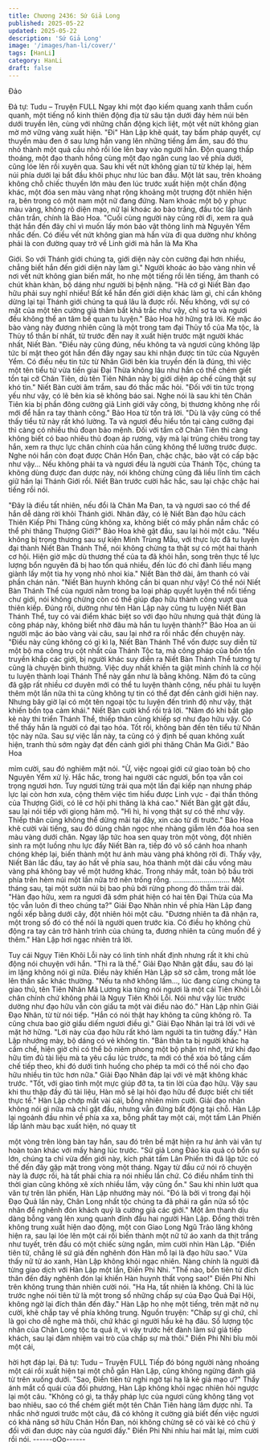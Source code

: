 ```yaml
---
title: Chương 2436: Sứ Giả Long
published: 2025-05-22
updated: 2025-05-22
description: 'Sứ Giả Long'
image: '/images/han-li/cover/'
tags: [HanLi]
category: HanLi
draft: false
---
```


Đảo

Đả tự: Tudu – Truyện FULL
Ngay khi một đạo kiếm quang xanh thẫm cuốn quanh, một tiếng
nổ kinh thiên động địa từ sâu tận dưới đáy hẻm núi bên dưới
truyền lên, cùng với những chấn động kịch liệt, một vết nứt không
gian mờ mờ vững vàng xuất hiện.
"Đi"
Hàn Lập khẽ quát, tay bấm pháp quyết, cự thuyền màu đen ở sau
lưng hắn vang lên những tiếng ầm ầm, sau đó thu nhỏ thành một
quả cầu nhỏ rồi lóe lên bay vào người hắn.
Độn quang thấp thoáng, một đạo thanh hồng cùng một đạo ngân
cung lao về phía dưới, cũng lóe lên rồi xuyên qua.
Sau khi vết nứt không gian từ từ khép lại, hẻm núi phía dưới lại
bắt đầu khôi phục như lúc ban đầu.
Một lát sau, trên khoảng không chỗ chiếc thuyền lớn màu đen lúc
trước xuất hiện một chấn động khác, một đóa sen màu vàng nhạt
rộng khoảng một trượng đột nhiên hiện ra, bên trong có một nam
một nữ đang đứng.
Nam khoác một bộ y phục màu vàng, không rõ diện mạo, nữ lại
khoác áo bào trắng, đầu tóc lấp lánh chân trần, chính là Bảo Hoa.
"Cuối cùng người này cũng rời đi, xem ra quả thật hắn đến đây
chỉ vì muốn lấy món bảo vật thông linh mà Nguyên Yểm nhắc
đến. Có điều vết nứt không gian mà hắn vừa đi qua dường như
không phải là con đường quay trở về Linh giới mà hẳn là Ma Kha

Giới. So với Thánh giới chúng ta, giới diện này còn cường đại
hơn nhiều, chẳng biết hắn đến giới diện này làm gì." Người khoác
áo bào vàng nhìn về nơi vết nứt không gian biến mất, ho nhẹ một
tiếng rồi lên tiếng, âm thanh có chút khàn khàn, bộ dáng như
người bị bệnh nặng.
"Hà cớ gì Niết Bàn đạo hữu phải suy nghĩ nhiều! Bất kể hắn đến
giới diện khác làm gì, chỉ cần không dừng lại tại Thánh giới chúng
ta quá lâu là được rồi. Nếu không, với sự có mặt của một tên
cường giả thâm bất khả trắc như vậy, chỉ sợ ta và ngươi đều
không thể an tâm bế quan tu luyện." Bảo Hoa hờ hững trả lời.
Kẻ mặc áo bào vàng này đương nhiên cũng là một trong tam đại
Thủy tổ của Ma tộc, là Thủy tổ thần bí nhất, từ trước đến nay ít
xuất hiện trước mặt người khác nhất, Niết Bàn.
"Điều này cũng đúng, nếu không ta và ngươi cũng không lập tức
bí mật theo gót hắn đến đây ngay sau khi nhận được tin tức của
Nguyên Yểm. Có điều nếu tin tức từ Nhân Giới bên kia truyền đến
là đúng, thì việc một tên tiểu tử vừa tiến giai Đại Thừa không lâu
như hắn có thể chém giết tồn tại cỡ Chân Tiên, dù tên Tiên Nhân
này bị giới diện áp chế cũng thật sự khó tin." Niết Bàn cười âm
trầm, sau đó thắc mắc hỏi.
"Đối với tin tức trọng yếu như vậy, có lẽ bên kia sẽ không báo sai.
Nghe nói là sau khi tên Chân Tiên kia bị phần đông cường giả
Linh giới vây công, bị thương không nhẹ rồi mới để hắn ra tay
thành công." Bảo Hoa từ tốn trả lời.
"Dù là vậy cũng có thể thấy tiểu tử này rất khó lường. Ta và ngươi
đều hiểu tồn tại càng cường đại thì càng có nhiều thủ đoạn bảo
mệnh. Đối với tầm cỡ Chân Tiên thì càng không biết có bao nhiêu
thủ đoạn áp rương, vậy mà lại trúng chiêu trong tay hắn, xem ra
thực lực chân chính của hắn cũng không thể lường trước được.
Nghe nói hắn còn đoạt được Chân Hồn Đan, chậc chậc, bảo vật
có cấp bậc như vậy... Nếu không phải ta và ngươi đều là người
của Thánh Tộc, chúng ta không dùng được đan dược này, nói
không chừng cũng đã liều lĩnh tìm cách giữ hắn lại Thánh Giới rồi.
Niết Bàn trước cười hắc hắc, sau lại chậc chậc hai tiếng rồi nói.

"Đây là điều tất nhiên, nếu đổi là Chân Ma Đan, ta và ngươi sao
có thể để hắn dễ dàng rời khỏi Thánh giới. Nhân đây, có lẽ Niết
Bàn đạo hữu cách Thiên Kiếp Phi Thăng cũng không xa, không
biết có mấy phần nắm chắc có thể phi thăng Thượng Giới?" Bảo
Hoa khẽ gật đầu, sau lại hỏi một câu.
"Nếu không bị trọng thương sau sự kiện Minh Trùng Mẫu, với
thực lực đã tu luyện đại thành Niết Bàn Thánh Thể, nói không
chừng ta thật sự có một hai thành cơ hội. Hiện giờ mặc dù
thương thế của ta đã khỏi hẳn, song trên thực tế lực lượng bổn
nguyên đã bị hao tổn quá nhiều, đến lúc đó chỉ đành liều mạng
giành lấy một tia hy vọng nhỏ nhoi kia." Niết Bàn thở dài, âm
thanh có vài phần chán nản.
"Niết Bàn huynh không cần bi quan như vậy! Có thể nói Niết Bàn
Thánh Thể của ngươi nằm trong ba loại pháp quyết luyện thể nổi
tiếng chư giới, nói không chừng còn có thể giúp đạo hữu thành
công vượt qua thiên kiếp. Đúng rồi, dường như tên Hàn Lập này
cũng tu luyện Niết Bàn Thánh Thể, tuy có vài điểm khác biệt so
với đạo hữu nhưng quả thật đúng là công pháp này, không biết
nhờ đâu mà hắn tu luyện thành?" Bảo Hoa an ủi người mặc áo
bào vàng vài câu, sau lại nhớ ra rồi nhắc đến chuyện này.
"Điều này cũng không có gì kì lạ, Niết Bàn Thánh Thể vốn được
suy diễn từ một bộ ma công trụ cột nhất của Thánh Tộc ta, mà
công pháp của bổn tổn truyền khắp các giới, bị người khác suy
diễn ra Niết Bàn Thánh Thể tương tự cũng là chuyện bình
thường. Việc duy nhất khiến ta giật mình chính là cơ hội tu luyện
thành loại Thánh Thể này gần như là bằng không. Năm đó ta
cũng đã gặp rất nhiều cơ duyên mới có thể tu luyện thành công,
nếu phải tu luyện thêm một lần nữa thì ta cũng không tự tin có thể
đạt đến cảnh giới hiện nay. Nhưng bây giờ lại có một tên ngoại
tộc tu luyện đến trình độ như vậy, thật khiến bổn tọa cảm khái."
Niết Bàn cười khổ rồi trả lời.
"Năm đó khi bắt gặp kẻ này thi triển Thánh Thể, thiếp thân cũng
khiếp sợ như đạo hữu vậy. Có thể thấy hắn là người có đại tạo
hóa. Tốt rồi, không bàn đến tên tiểu tử Nhân tộc này nữa. Sau sự
việc lần này, ta cũng có ý định bế quan không xuất hiện, tranh thủ
sớm ngày đạt đến cảnh giới phi thăng Chân Ma Giới." Bảo Hoa

mỉm cười, sau đó nghiêm mặt nói.
"Ừ, việc ngoại giới cứ giao toàn bộ cho Nguyên Yểm xử lý. Hắc
hắc, trong hai người các ngươi, bổn tọa vẫn coi trọng ngươi hơn.
Tuy ngươi từng trải qua một lần đại kiếp nạn nhưng pháp lực lại
còn hơn xưa, cộng thêm việc tìm hiểu được Linh vực - đại thần
thông của Thượng Giới, có lẽ cơ hội phi thăng là khá cao." Niết
Bàn gật gật đầu, sau lại nói tiếp với giọng hâm mộ.
"Hì hì, hi vọng thật sự có thể như vậy. Thiếp thân cũng không thể
dừng mãi tại đây, xin cáo từ đi trước." Bảo Hoa khẽ cười vài
tiếng, sau đó dùng chân ngọc nhẹ nhàng giẫm lên đóa hoa sen
màu vàng dưới chân.
Ngay lập tức hoa sen quay tròn một vòng, đột nhiên sinh ra một
luồng nhu lực đẩy Niết Bàn ra, tiếp đó vô số cánh hoa nhanh
chóng khép lại, biến thành một hư ảnh màu vàng phá không rời
đi.
Thấy vậy, Niết Bàn lắc đầu, tay áo hất về phía sau, hóa thành một
dải cầu vồng màu vàng phá không bay về một hướng khác.
Trong nháy mắt, toàn bộ bầu trời phía trên hẻm núi một lần nữa
trở nên trống rỗng.
............................
Một tháng sau, tại một sườn núi bị bao phủ bởi rừng phong đỏ
thẫm trải dài.
"Hàn đạo hữu, xem ra ngươi đã sớm phát hiện có hai tên Đại
Thừa của Ma tộc vẫn luôn đi theo chúng ta?" Giải Đạo Nhân nhìn
về phía Hàn Lập đang ngồi xếp bằng dưới cây, đột nhiên hỏi một
câu.
"Đương nhiên ta đã nhận ra, một trong số đó có thể nói là người
quen trước kia. Có điều họ không chủ động ra tay cản trở hành
trình của chúng ta, đương nhiên ta cũng muốn để ý thêm." Hàn
Lập hơi ngạc nhiên trả lời.

Tuy cái Ngụy Tiên Khôi Lỗi này có linh tính nhất định nhưng rất ít
khi chủ động nói chuyện với hắn.
"Thì ra là thế." Giải Đạo Nhân gật đầu, sau đó lại im lặng không
nói gì nữa.
Điều này khiến Hàn Lập sờ sờ cằm, trong mắt lóe lên thần sắc
khác thường.
"Nếu ta nhớ không lầm..., lúc đang cùng chúng ta giao thủ, tên
Tiên Nhân Mã Lương kia từng nói ngươi là một cái Tiên Khôi Lỗi
chân chính chứ không phải là Ngụy Tiên Khôi Lỗi. Nói như vậy lúc
trước dường như đạo hữu vẫn còn giấu ta một vài điều nào đó."
Hàn Lập nhìn Giải Đạo Nhân, từ từ nói tiếp.
"Hắn có nói thật hay không ta cũng không rõ. Ta cũng chưa bao
giờ giấu diếm ngươi điều gì." Giải Đạo Nhân lại trả lời với vẻ mặt
hờ hững.
"Lời này của đạo hữu rất khó làm người ta tin tưởng đấy." Hàn
Lập nhướng mày, bộ dáng có vẻ không tin.
"Bản thân ta bị người khác hạ cấm chế, hiện giờ chỉ có thể bỏ
niêm phong một bộ phận trí nhớ, trừ khi đạo hữu tìm đủ tài liệu
mà ta yêu cầu lúc trước, ta mới có thể xóa bỏ tầng cấm chế tiếp
theo, khi đó dưới tình huống cho phép ta mới có thể nói cho đạo
hữu nhiều tin tức hơn nữa." Giải Đạo Nhân đáp lại với vẻ mặt
không khác trước.
"Tốt, với giao tình một mực giúp đỡ ta, ta tin lời của đạo hữu. Vậy
sau khi thu thập đầy đủ tài liệu, Hàn mỗ sẽ lại hỏi đạo hữu để
được biết chi tiết thực tế." Hàn Lập chớp mắt vài cái, bỗng nhiên
mỉm cười.
Giải đạo nhân không nói gì nữa mà chỉ gật đầu, nhưng vẫn đứng
bất động tại chỗ.
Hàn Lập lại ngoảnh đầu nhìn về phía xa xa, bỗng phất tay một
cái, một tấm Lân Phiến lấp lánh màu bạc xuất hiện, nó quay tít

một vòng trên lòng bàn tay hắn, sau đó trên bề mặt hiện ra hư
ảnh vài văn tự hoàn toàn khác với mấy hàng lúc trước.
"Sứ giả Long Đảo kia quả có bổn sự lớn, chúng ta chỉ vừa đến
giới này, kích phát tấm Lân Phiến thì đã lập tức có thể đến đây
gặp mặt trong vòng một tháng. Ngay từ đầu cứ nói rõ chuyện này
là được rồi, hà tất phải chia ra nói nhiều lần chứ. Có điều nhẩm
tính thì thời gian cũng không xê xích nhiều lắm, vậy cũng ổn." Sau
khi nhìn lướt qua văn tự trên lân phiến, Hàn Lập nhướng mày nói.
"Đó là bởi vì trong đại hội Đạo Quả lần này, Chân Long nhất tộc
chúng ta đã phái ra gần nửa số tộc nhân để nghênh đón khách
quý là cường giả các giới." Một âm thanh dịu dàng bỗng vang lên
xung quanh đỉnh đầu hai người Hàn Lập.
Đồng thời trên không trung xuất hiện dao động, một con Giao
Long Ngũ Trảo lăng không hiện ra, sau lại lóe lên một cái rồi biến
thành một nữ tử áo xanh da thịt trắng như tuyết, trên đầu có một
chiếc sừng ngắn, mỉm cười nhìn Hàn Lập.
"Điền tiên tử, chẳng lẽ sứ giả đến nghênh đón Hàn mỗ lại là đạo
hữu sao." Vừa thấy nữ tử áo xanh, Hàn Lập không khỏi ngạc
nhiên.
Nàng chính là người đã từng giao dịch với Hàn Lập một lần, Điền
Phi Nhi.
"Thế nào, bổn tiên tử đích thân đến đây nghênh đón lại khiến Hàn
huynh thất vọng sao!" Điền Phi Nhi trên không trung thản nhiên
cười nói.
"Ha Ha, tất nhiên là không. Chỉ là lúc trước nghe nói tiên tử là một
trong số những chấp sự của Đạo Quả Đại Hội, không ngờ lại đích
thân đến đây." Hàn Lập ho nhẹ một tiếng, trên mặt nở nụ cười,
khẽ chắp tay về phía không trung. Nguồn truyện:
"Chấp sự gì chứ, chỉ là gọi cho dễ nghe mà thôi, chứ khác gì
người hầu kẻ hạ đâu. Số lượng tộc nhân của Chân Long tộc ta
quá ít, vì vậy trước hết đành làm sứ giả tiếp khách, sau lại đảm
nhiệm vai trò của chấp sự mà thôi." Điền Phi Nhi bĩu môi một cái,

hời hợt đáp lại. Đả tự: Tudu – Truyện FULL
Tiếp đó bóng người nàng nhoáng một cái rồi xuất hiện tại một chỗ
gần Hàn Lập, cũng không ngừng đánh giá từ trên xuống dưới.
"Sao, Điền tiên tử nghi ngờ tại hạ là kẻ giả mạo ư?" Thấy ánh mắt
cổ quái của đối phương, Hàn Lập không khỏi ngạc nhiên hỏi
ngược lại một câu.
"Không có gì, ta thấy pháp lực của ngươi cũng không tăng vọt
bao nhiêu, sao có thể chém giết một tên Chân Tiên hàng lâm
được nhỉ. Ta nhắc nhở ngươi trước một câu, đã có không ít
cường giả biết đến việc ngươi có khả năng sở hữu Chân Hồn
Đan, nói không chừng sẽ có vài kẻ có chủ ý đối với đan dược này
của ngươi đấy." Điền Phi Nhi nhíu hai mắt lại, mỉm cười rồi nói.
------oOo------
